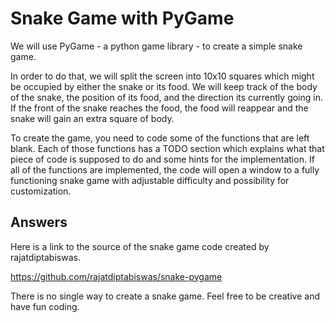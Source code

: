 # Snake Game with PyGame

We will use PyGame - a python game library - to create a simple snake game.

In order to do that, we will split the screen into 10x10 squares which might be occupied by either the snake or its food.
We will keep track of the body of the snake, the position of its food, and the direction its currently going in.
If the front of the snake reaches the food, the food will reappear and the snake will gain an extra square of body.

To create the game, you need to code some of the functions that are left blank.
Each of those functions has a TODO section which explains what that piece of code is supposed to do and some hints for the implementation.
If all of the functions are implemented, the code will open a window to a fully functioning snake game with adjustable difficulty and possibility for customization.

## Answers

Here is a link to the source of the snake game code created by rajatdiptabiswas.

https://github.com/rajatdiptabiswas/snake-pygame

There is no single way to create a snake game. Feel free to be creative and have fun coding. 
